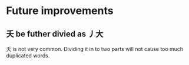 # Future improvements

## 夭 be futher divied as 丿大

夭 is not very common. Dividing it in to two parts will not cause too much duplicated words.

## 